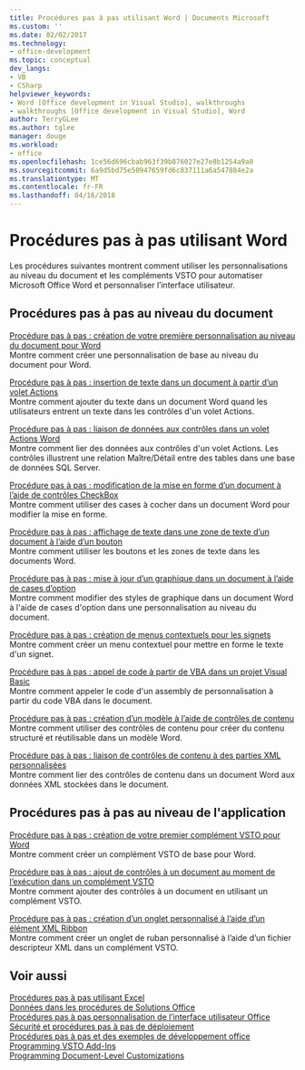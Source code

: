 ```yaml
---
title: Procédures pas à pas utilisant Word | Documents Microsoft
ms.custom: ''
ms.date: 02/02/2017
ms.technology:
- office-development
ms.topic: conceptual
dev_langs:
- VB
- CSharp
helpviewer_keywords:
- Word [Office development in Visual Studio], walkthroughs
- walkthroughs [Office development in Visual Studio], Word
author: TerryGLee
ms.author: tglee
manager: douge
ms.workload:
- office
ms.openlocfilehash: 1ce56d696cbab963f39b876027e27e8b1254a9a0
ms.sourcegitcommit: 6a9d5bd75e50947659fd6c837111a6a547884e2a
ms.translationtype: MT
ms.contentlocale: fr-FR
ms.lasthandoff: 04/16/2018
---
```

# <a name="walkthroughs-using-word"></a>Procédures pas à pas utilisant Word
  Les procédures suivantes montrent comment utiliser les personnalisations au niveau du document et les compléments VSTO pour automatiser Microsoft Office Word et personnaliser l’interface utilisateur.  
  
## <a name="document-level-walkthroughs"></a>Procédures pas à pas au niveau du document  
 [Procédure pas à pas : création de votre première personnalisation au niveau du document pour Word](../vsto/walkthrough-creating-your-first-document-level-customization-for-word.md)  
 Montre comment créer une personnalisation de base au niveau du document pour Word.  
  
 [Procédure pas à pas : insertion de texte dans un document à partir d’un volet Actions](../vsto/walkthrough-inserting-text-into-a-document-from-an-actions-pane.md)  
 Montre comment ajouter du texte dans un document Word quand les utilisateurs entrent un texte dans les contrôles d'un volet Actions.  
  
 [Procédure pas à pas : liaison de données aux contrôles dans un volet Actions Word](../vsto/walkthrough-binding-data-to-controls-on-a-word-actions-pane.md)  
 Montre comment lier des données aux contrôles d'un volet Actions. Les contrôles illustrent une relation Maître/Détail entre des tables dans une base de données SQL Server.  
  
 [Procédure pas à pas : modification de la mise en forme d’un document à l’aide de contrôles CheckBox](../vsto/walkthrough-changing-document-formatting-using-checkbox-controls.md)  
 Montre comment utiliser des cases à cocher dans un document Word pour modifier la mise en forme.  
  
 [Procédure pas à pas : affichage de texte dans une zone de texte d’un document à l’aide d’un bouton](../vsto/walkthrough-displaying-text-in-a-text-box-in-a-document-using-a-button.md)  
 Montre comment utiliser les boutons et les zones de texte dans les documents Word.  
  
 [Procédure pas à pas : mise à jour d’un graphique dans un document à l’aide de cases d’option](../vsto/walkthrough-updating-a-chart-in-a-document-using-radio-buttons.md)  
 Montre comment modifier des styles de graphique dans un document Word à l'aide de cases d'option dans une personnalisation au niveau du document.  
  
 [Procédure pas à pas : création de menus contextuels pour les signets](../vsto/walkthrough-creating-shortcut-menus-for-bookmarks.md)  
 Montre comment créer un menu contextuel pour mettre en forme le texte d'un signet.  
  
 [Procédure pas à pas : appel de code à partir de VBA dans un projet Visual Basic](../vsto/walkthrough-calling-code-from-vba-in-a-visual-basic-project.md)  
 Montre comment appeler le code d'un assembly de personnalisation à partir du code VBA dans le document.  
  
 [Procédure pas à pas : création d’un modèle à l’aide de contrôles de contenu](../vsto/walkthrough-creating-a-template-by-using-content-controls.md)  
 Montre comment utiliser des contrôles de contenu pour créer du contenu structuré et réutilisable dans un modèle Word.  
  
 [Procédure pas à pas : liaison de contrôles de contenu à des parties XML personnalisées](../vsto/walkthrough-binding-content-controls-to-custom-xml-parts.md)  
 Montre comment lier des contrôles de contenu dans un document Word aux données XML stockées dans le document.  
  
## <a name="application-level-walkthroughs"></a>Procédures pas à pas au niveau de l'application  
 [Procédure pas à pas : création de votre premier complément VSTO pour Word](../vsto/walkthrough-creating-your-first-vsto-add-in-for-word.md)  
 Montre comment créer un complément VSTO de base pour Word.  
  
 [Procédure pas à pas : ajout de contrôles à un document au moment de l’exécution dans un complément VSTO](../vsto/walkthrough-adding-controls-to-a-document-at-run-time-in-a-vsto-add-in.md)  
 Montre comment ajouter des contrôles à un document en utilisant un complément VSTO.  
  
 [Procédure pas à pas : création d’un onglet personnalisé à l’aide d’un élément XML Ribbon](../vsto/walkthrough-creating-a-custom-tab-by-using-ribbon-xml.md)  
 Montre comment créer un onglet de ruban personnalisé à l’aide d’un fichier descripteur XML dans un complément VSTO.  
  
## <a name="see-also"></a>Voir aussi  
 [Procédures pas à pas utilisant Excel](../vsto/walkthroughs-using-excel.md)   
 [Données dans les procédures de Solutions Office](../vsto/data-in-office-solutions-walkthroughs.md)   
 [Procédures pas à pas personnalisation de l’interface utilisateur Office](../vsto/office-ui-customization-walkthroughs.md)   
 [Sécurité et procédures pas à pas de déploiement](../vsto/security-and-deployment-walkthroughs.md)   
 [Procédures pas à pas et des exemples de développement office](../vsto/office-development-samples-and-walkthroughs.md)   
 [Programming VSTO Add-Ins](../vsto/programming-vsto-add-ins.md)   
 [Programming Document-Level Customizations](../vsto/programming-document-level-customizations.md)  
  
  